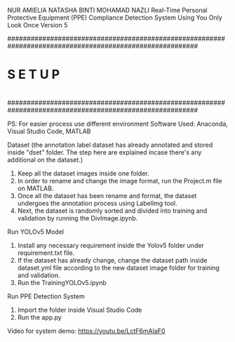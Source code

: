 NUR AMIELIA NATASHA BINTI MOHAMAD NAZLI 
Real-Time Personal Protective Equipment (PPE) Compliance Detection System Using You Only Look Once Version 5


#########################################################################################################
#													                                                                              #
#												                                                                              	#
#			                                 	S	E	T	U	P					                                              #
#												                                                                               	#
#												                                                                              	#
#########################################################################################################

PS: For easier process use different environment
Software Used: Anaconda, Visual Studio Code, MATLAB


Dataset (the annotation label dataset has already annotated and stored inside "dset" folder. The step here are explained incase there's any additional on the dataset.)
1. Keep all the dataset images inside one folder.
2. In order to rename and change the image format, run the Project.m file on MATLAB.
3. Once all the dataset has been rename and format, the dataset undergoes the annotation process using LabelImg tool.
4. Next, the dataset is randomly sorted and divided into training and validation by running the DivImage.ipynb.


Run YOLOv5 Model
1. Install any necessary requirement inside the Yolov5 folder under requirement.txt file.
2. If the dataset has already change, change the dataset path inside dataset.yml file according to the new dataset image folder for training and validation.
3. Run the TrainingYOLOv5.ipynb


Run PPE Detection System
1. Import the folder inside Visual Studio Code
2. Run the app.py


Video for system demo: https://youtu.be/LctF6mAIaF0

